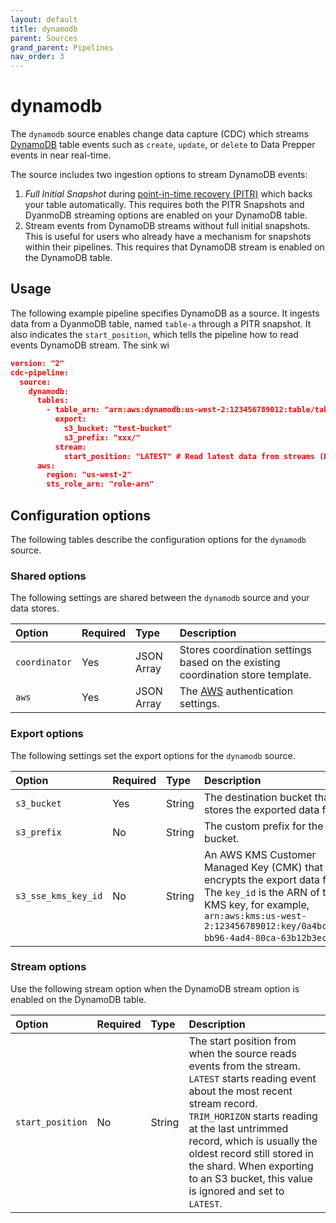 ```yaml
---
layout: default
title: dynamodb
parent: Sources
grand_parent: Pipelines
nav_order: 3
---
```


# dynamodb

The `dynamodb` source enables change data capture (CDC) which streams [DynamoDB](https://aws.amazon.com/dynamodb/) table events such as `create`, `update`, or `delete` to Data Prepper events in near real-time.

The source includes two ingestion options to stream DynamoDB events:

1. _Full Initial Snapshot_ during [point-in-time recovery (PITR)](https://aws.amazon.com/dynamodb/pitr/) which backs your table automatically. This requires both the PITR Snapshots and DyanmoDB streaming options are enabled on your DynamoDB table.
2.  Stream events from DynamoDB streams without full initial snapshots. This is useful for users who already have a mechanism for snapshots within their pipelines. This requires that DynamoDB stream is enabled on the DynamoDB table.

## Usage

The following example pipeline specifies DynamoDB as a source. It ingests data from a DyanmoDB table, named `table-a` through a PITR snapshot. It also indicates the `start_position`, which tells the pipeline how to read events DynamoDB stream. The sink wi

```json
version: "2"
cdc-pipeline:
  source:
    dynamodb:
      tables:
        - table_arn: "arn:aws:dynamodb:us-west-2:123456789012:table/table-a"
          export:
            s3_bucket: "test-bucket"
            s3_prefix: "xxx/"
          stream:
            start_position: "LATEST" # Read latest data from streams (Default)
      aws:
        region: "us-west-2"
        sts_role_arn: "role-arn"
```

## Configuration options

The following tables describe the configuration options for the `dynamodb` source.

### Shared options

The following settings are shared between the `dynamodb` source and your data stores.

Option | Required | Type | Description
:--- | :--- | :--- | :---
`coordinator` | Yes | JSON Array | Stores coordination settings based on the existing coordination store template. 
`aws` | Yes | JSON Array | The [AWS]({{site.url}}{{site.baseurl}}/data-prepper/pipelines/configuration/sources/s3/#aws) authentication settings.

### Export options

The following settings set the export options for the `dynamodb` source.

Option | Required | Type | Description
:--- | :--- | :--- | :---
`s3_bucket` | Yes | String | The destination bucket that stores the exported data files.
`s3_prefix` | No | String | The custom prefix for the S3 bucket.
`s3_sse_kms_key_id` | No | String |  An AWS KMS Customer Managed Key (CMK) that encrypts the export data files. The `key_id` is the ARN of the KMS key, for example, `arn:aws:kms:us-west-2:123456789012:key/0a4bc22f-bb96-4ad4-80ca-63b12b3ec147`.

### Stream options

Use the following stream option when the DynamoDB stream option is enabled on the DynamoDB table.

Option | Required | Type | Description
:--- | :--- | :--- | :---
`start_position` | No | String | The start position from when the source reads events from the stream. `LATEST` starts reading event about the most recent stream record. `TRIM_HORIZON` starts reading at the last untrimmed record, which is usually the oldest record still stored in the shard. When exporting to an S3 bucket, this value is ignored and set to `LATEST`.






